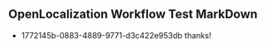 ## OpenLocalization Workflow Test MarkDown
* 1772145b-0883-4889-9771-d3c422e953db 
thanks!<!--HONumber=Mar16_HO1-->
